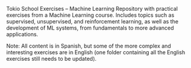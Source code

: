 Tokio School Exercises – Machine Learning
Repository with practical exercises from a Machine Learning course. Includes topics such as supervised, unsupervised, and reinforcement learning, as well as the development of ML systems, from fundamentals to more advanced applications.

Note: All content is in Spanish, but some of the more complex and interesting exercises are in English (one folder containing all the English exercises still needs to be updated).


